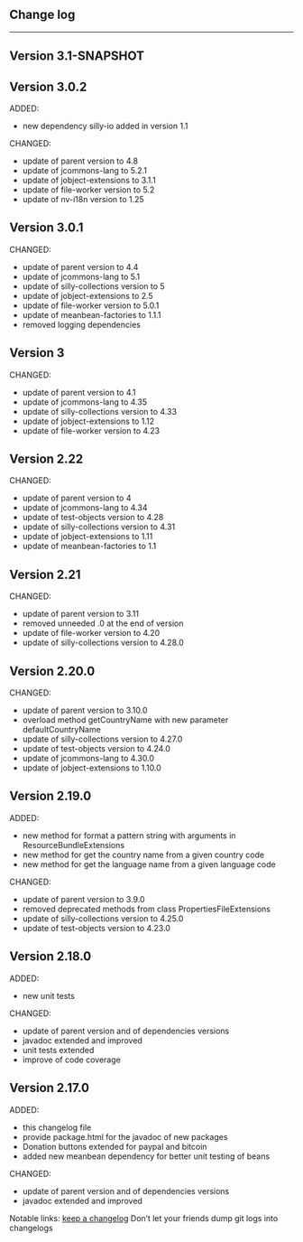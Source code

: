 ## Change log
----------------------

Version 3.1-SNAPSHOT
-------------

Version 3.0.2
-------------

ADDED:
 
- new dependency silly-io added in version 1.1

CHANGED:

- update of parent version to 4.8
- update of jcommons-lang to 5.2.1
- update of jobject-extensions to 3.1.1
- update of file-worker version to 5.2
- update of nv-i18n version to 1.25

Version 3.0.1
-------------

CHANGED:

- update of parent version to 4.4
- update of jcommons-lang to 5.1
- update of silly-collections version to 5
- update of jobject-extensions to 2.5
- update of file-worker version to 5.0.1
- update of meanbean-factories to 1.1.1
- removed logging dependencies

Version 3
-------------

CHANGED:

- update of parent version to 4.1
- update of jcommons-lang to 4.35
- update of silly-collections version to 4.33
- update of jobject-extensions to 1.12
- update of file-worker version to 4.23

Version 2.22
-------------

CHANGED:

- update of parent version to 4
- update of jcommons-lang to 4.34
- update of test-objects version to 4.28
- update of silly-collections version to 4.31
- update of jobject-extensions to 1.11
- update of meanbean-factories to 1.1

Version 2.21
-------------

CHANGED:

- update of parent version to 3.11
- removed unneeded .0 at the end of version
- update of file-worker version to 4.20
- update of silly-collections version to 4.28.0

Version 2.20.0
-------------

CHANGED:

- update of parent version to 3.10.0
- overload method getCountryName with new parameter defaultCountryName
- update of silly-collections version to 4.27.0
- update of test-objects version to 4.24.0
- update of jcommons-lang to 4.30.0
- update of jobject-extensions to 1.10.0

Version 2.19.0
-------------

ADDED:
 
- new method for format a pattern string with arguments in ResourceBundleExtensions
- new method for get the country name from a given country code
- new method for get the language name from a given language code

CHANGED:

- update of parent version to 3.9.0
- removed deprecated methods from class PropertiesFileExtensions
- update of silly-collections version to 4.25.0
- update of test-objects version to 4.23.0

Version 2.18.0
-------------

ADDED:
 
- new unit tests 

CHANGED:

- update of parent version and of dependencies versions
- javadoc extended and improved
- unit tests extended 
- improve of code coverage

Version 2.17.0
-------------

ADDED:
 
- this changelog file
- provide package.html for the javadoc of new packages
- Donation buttons extended for paypal and bitcoin
- added new meanbean dependency for better unit testing of beans

CHANGED:

- update of parent version and of dependencies versions
- javadoc extended and improved

Notable links:
[keep a changelog](http://keepachangelog.com/en/1.0.0/) Don’t let your friends dump git logs into changelogs
